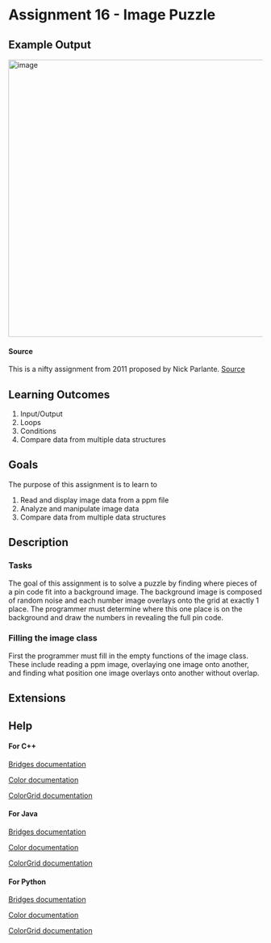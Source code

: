 # Assignment 16 - Image Puzzle

## Example Output

<img src="./puzzle.png" alt="image" width="550"></img>


#### Source

This is a nifty assignment from 2011 proposed by Nick Parlante.
[Source](http://nifty.stanford.edu/2011/parlante-image-puzzle/)


## Learning Outcomes

1. Input/Output
2. Loops
3. Conditions
4. Compare data from multiple data structures


## Goals

The purpose of this assignment is to learn to
1. Read and display image data from a ppm file
2. Analyze and manipulate image data
3. Compare data from multiple data structures


## Description

### Tasks
The goal of this assignment is to solve a puzzle by finding where pieces of a pin code fit into a background image. The background image is composed of random noise and each number image overlays onto the grid at exactly 1 place. The programmer must determine where this one place is on the background and draw the numbers in revealing the full pin code.
 
### Filling the image class
First the programmer must fill in the empty functions of the image class. These include reading a ppm image, overlaying one image onto another, and finding what position one image overlays onto another without overlap.


## Extensions


## Help

#### For C++
[Bridges documentation](http://bridgesuncc.github.io/doc/cxx-api/current/html/classbridges_1_1_bridges.html)

[Color documentation](http://bridgesuncc.github.io/doc/cxx-api/current/html/classbridges_1_1datastructure_1_1_color.html)

[ColorGrid documentation](http://bridgesuncc.github.io/doc/cxx-api/current/html/classbridges_1_1datastructure_1_1_color_grid.html)

#### For Java
[Bridges documentation](http://bridgesuncc.github.io/doc/java-api/current/html/classbridges_1_1connect_1_1_bridges.html)

[Color documentation](http://bridgesuncc.github.io/doc/java-api/current/html/classbridges_1_1base_1_1_color.html)

[ColorGrid documentation](http://bridgesuncc.github.io/doc/java-api/current/html/classbridges_1_1base_1_1_color_grid.html) 

#### For Python
[Bridges documentation](http://bridgesuncc.github.io/doc/python-api/current/html/classbridges_1_1bridges_1_1_bridges.html)

[Color documentation](http://bridgesuncc.github.io/doc/python-api/current/html/classbridges_1_1color_1_1_color.html)

[ColorGrid documentation](http://bridgesuncc.github.io/doc/python-api/current/html/classbridges_1_1color__grid_1_1_color_grid.html)